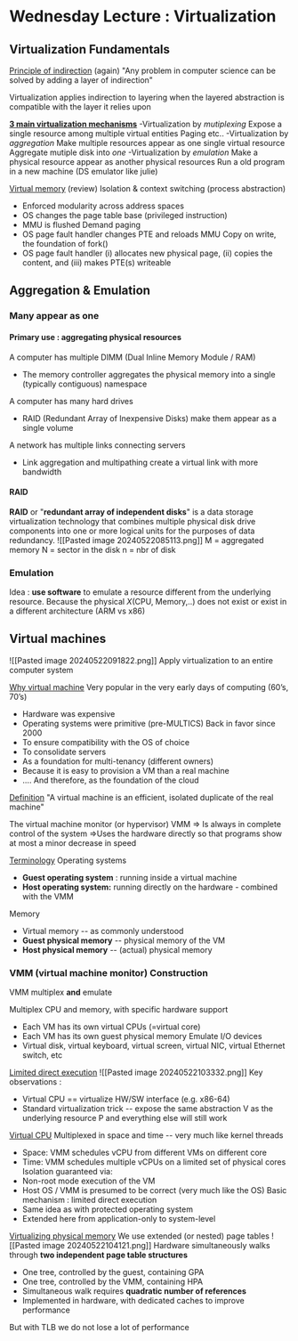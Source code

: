 # Wednesday Lecture : Virtualization 
## Virtualization Fundamentals

<u>Principle of indirection</u> (again)
"Any problem in computer science can be solved by adding a layer of indirection"

Virtualization applies indirection to layering when the layered abstraction is compatible with the layer it relies upon

<u><b>3 main virtualization mechanisms</b></u>
-Virtualization by *mutiplexing*
	Expose a single resource among multiple virtual entities
	Paging etc..
-Virtualization by *aggregation*
	Make multiple resources appear as one single virtual resource
	Aggregate mutiple disk into *one*
-Virtualization by *emulation*
	Make a physical resource appear as another physical resources
	Run a old program in a new machine (DS emulator like julie)

<u>Virtual memory</u> (review)
Isolation & context switching (process abstraction)
- Enforced modularity across address spaces
- OS changes the page table base (privileged instruction)
- MMU is flushed
Demand paging
- OS page fault handler changes PTE and reloads MMU 
Copy on write, the foundation of fork()
- OS page fault handler (i) allocates new physical page, (ii) copies the content, and (iii) makes PTE(s) writeable
## Aggregation & Emulation 
### Many appear as one
#### Primary use : aggregating physical resources 

A computer has multiple DIMM (Dual Inline Memory Module / RAM)
- The memory controller aggregates the physical memory into a single (typically contiguous) namespace

A computer has many hard drives
- RAID (Redundant Array of Inexpensive Disks) make them appear as a single volume

A network has multiple links connecting servers
- Link aggregation and multipathing create a virtual link with more bandwidth

#### RAID 
**RAID** or "**redundant array of independent disks**" is a data storage virtualization technology that combines multiple physical disk drive components into one or more logical units for the purposes of data redundancy. 
![[Pasted image 20240522085113.png]]
M = aggregated memory 
N = sector in the disk
n = nbr of disk

### Emulation 
Idea : **use software** to emulate a resource different from the underlying resource. 
Because the physical *X*(CPU, Memory,..) does not exist or exist in a different architecture (ARM vs x86)

## Virtual machines
![[Pasted image 20240522091822.png]]
Apply virtualization to an entire computer system 

<u>Why virtual machine</u>
Very popular in the very early days of computing (60’s, 70’s)
-  Hardware was expensive
- Operating systems were primitive (pre-MULTICS)
Back in favor since 2000
- To ensure compatibility with the OS of choice
- To consolidate servers
- As a foundation for multi-tenancy (different owners)
- Because it is easy to provision a VM than a real machine
- …. And therefore, as the foundation of the cloud

<u>Definition</u>
"A virtual machine is an efficient, isolated duplicate of the real machine"

The virtual machine monitor (or hypervisor) VMM
=> Is always in complete control of the system
=>Uses the hardware directly so that programs show at most a minor decrease in speed

<u>Terminology</u>
Operating systems
- **Guest operating system** : running inside a virtual machine
- **Host operating system:** running directly on the hardware - combined with the VMM

Memory
- Virtual memory -- as commonly understood
- **Guest physical memory** -- physical memory of the VM
- **Host physical memory** -- (actual) physical memory

### VMM (virtual machine monitor) Construction

VMM multiplex **and** emulate

Multiplex CPU and memory, with specific hardware support
- Each VM has its own virtual CPUs (=virtual core)
- Each VM has its own guest physical memory
Emulate I/O devices
- Virtual disk, virtual keyboard, virtual screen, virtual NIC, virtual Ethernet switch, etc

<u>Limited direct execution</u>
![[Pasted image 20240522103332.png]]
Key observations : 
- Virtual CPU == virtualize HW/SW interface (e.g. x86-64)
- Standard virtualization trick -- expose the same abstraction V as the underlying resource P and everything else will still work

<u>Virtual CPU</u>
Multiplexed in space and time -- very much like kernel threads
- Space: VMM schedules vCPU from different VMs on different core
- Time: VMM schedules multiple vCPUs on a limited set of physical cores
Isolation guaranteed via:
- Non-root mode execution of the VM
- Host OS / VMM is presumed to be correct (very much like the OS)
Basic mechanism : limited direct execution
- Same idea as with protected operating system
- Extended here from application-only to system-level

<u>Virtualizing physical memory</u> 
We use extended (or nested) page tables 
![[Pasted image 20240522104121.png]]
Hardware simultaneously walks through **two independent page table structures**
- One tree, controlled by the guest, containing GPA
- One tree, controlled by the VMM, containing HPA
- Simultaneous walk requires **quadratic number of references**
- Implemented in hardware, with dedicated caches to improve performance

But with TLB we do not lose a lot of performance 

